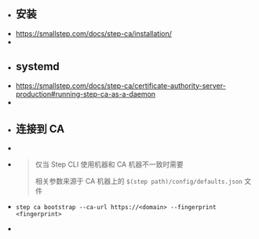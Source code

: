 - ## 安装
- https://smallstep.com/docs/step-ca/installation/
-
- ## systemd
- https://smallstep.com/docs/step-ca/certificate-authority-server-production#running-step-ca-as-a-daemon
-
- ## 连接到 CA
-
- > 仅当 Step CLI 使用机器和 CA 机器不一致时需要
  > 
  > 相关参数来源于 CA 机器上的 `$(step path)/config/defaults.json` 文件
- ```
  step ca bootstrap --ca-url https://<domain> --fingerprint <fingerprint>
  ```
-